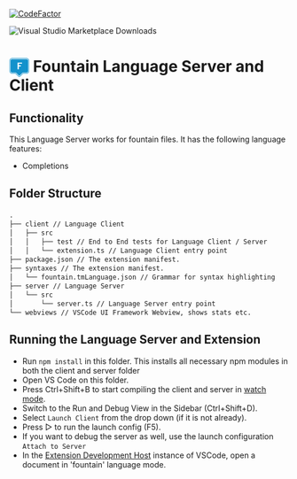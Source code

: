 [![CodeFactor](https://www.codefactor.io/repository/github/oparaskos/vscode-fountain/badge)](https://www.codefactor.io/repository/github/oparaskos/vscode-fountain)

![Visual Studio Marketplace Downloads](https://img.shields.io/visual-studio-marketplace/d/oliverparaskos.fountain-lsp)

# <img src="https://github.com/oparaskos/vscode-fountain/blob/main/assets/fountain-logo-monochrome@1x.png" alt="icon" width="36" style="display: inline; margin-bottom: -10px"/> Fountain Language Server and Client

## Functionality

This Language Server works for fountain files. It has the following language features:
- Completions
<!-- - Diagnostics regenerated on each file change or configuration change -->

<!-- It also includes an End-to-End test. -->

## Folder Structure

```
.
├── client // Language Client
│   ├── src
│   │   ├── test // End to End tests for Language Client / Server
│   │   └── extension.ts // Language Client entry point
├── package.json // The extension manifest.
├── syntaxes // The extension manifest.
│   └── fountain.tmLanguage.json // Grammar for syntax highlighting
├── server // Language Server
│   └── src
│       └── server.ts // Language Server entry point
└── webviews // VSCode UI Framework Webview, shows stats etc.
```

## Running the Language Server and Extension

- Run `npm install` in this folder. This installs all necessary npm modules in both the client and server folder
- Open VS Code on this folder.
- Press Ctrl+Shift+B to start compiling the client and server in [watch mode](https://code.visualstudio.com/docs/editor/tasks#:~:text=The%20first%20entry%20executes,the%20HelloWorld.js%20file.).
- Switch to the Run and Debug View in the Sidebar (Ctrl+Shift+D).
- Select `Launch Client` from the drop down (if it is not already).
- Press ▷ to run the launch config (F5).
- If you want to debug the server as well, use the launch configuration `Attach to Server`
- In the [Extension Development Host](https://code.visualstudio.com/api/get-started/your-first-extension#:~:text=Then%2C%20inside%20the%20editor%2C%20press%20F5.%20This%20will%20compile%20and%20run%20the%20extension%20in%20a%20new%20Extension%20Development%20Host%20window.) instance of VSCode, open a document in 'fountain' language mode.
